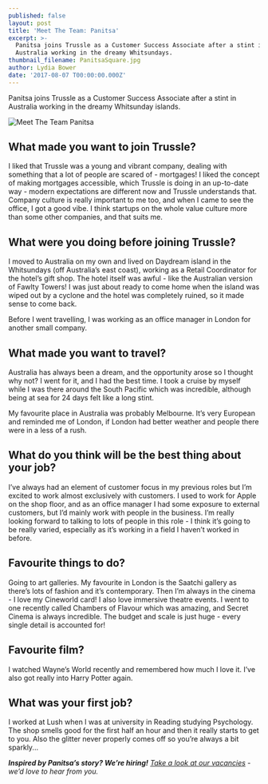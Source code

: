 ```yaml
---
published: false
layout: post
title: 'Meet The Team: Panitsa'
excerpt: >-
  Panitsa joins Trussle as a Customer Success Associate after a stint in
  Australia working in the dreamy Whitsundays.     
thumbnail_filename: PanitsaSquare.jpg
author: Lydia Bower
date: '2017-08-07 T00:00:00.000Z'
---
```

Panitsa joins Trussle as a Customer Success Associate after a stint in Australia working in the dreamy Whitsunday islands. 

![Meet The Team Panitsa]({{site.baseurl}}/images/post_images/Panitsa.jpg)

## What made you want to join Trussle?
I liked that Trussle was a young and vibrant company, dealing with something that a lot of people are scared of - mortgages! I liked the concept of making mortgages accessible, which Trussle is doing in an up-to-date way - modern expectations are different now and Trussle understands that. Company culture is really important to me too, and when I came to see the office, I got a good vibe. I think startups on the whole value culture more than some other companies, and that suits me.

## What were you doing before joining Trussle?
I moved to Australia on my own and lived on Daydream island in the Whitsundays (off Australia’s east coast), working as a Retail Coordinator for the hotel’s gift shop. The hotel itself was awful - like the Australian version of Fawlty Towers! I was just about ready to come home when the island was wiped out by a cyclone and the hotel was completely ruined, so it made sense to come back. 

Before I went travelling, I was working as an office manager in London for another small company.

## What made you want to travel?
Australia has always been a dream, and the opportunity arose so I thought why not? I went for it, and I had the best time. I took a cruise by myself while I was there around the South Pacific which was incredible, although being at sea for 24 days felt like a long stint. 

My favourite place in Australia was probably Melbourne. It’s very European and reminded me of London, if London had better weather and people there were in a less of a rush.

## What do you think will be the best thing about your job?
I’ve always had an element of customer focus in my previous roles but I’m excited to work almost exclusively with customers. I used to work for Apple on the shop floor, and as an office manager I had some exposure to external customers, but I’d mainly work with people in the business. I’m really looking forward to talking to lots of people in this role - I think it’s going to be really varied, especially as it’s working in a field I haven’t worked in before.

## Favourite things to do?
Going to art galleries. My favourite in London is the Saatchi gallery as there’s lots of fashion and it’s contemporary. Then I’m always in the cinema - I love my Cineworld card! I also love immersive theatre events. I went to one recently called Chambers of Flavour which was amazing, and Secret Cinema is always incredible. The budget and scale is just huge - every single detail is accounted for!

## Favourite film?
I watched Wayne’s World recently and remembered how much I love it. I’ve also got really into Harry Potter again.

## What was your first job?
I worked at Lush when I was at university in Reading studying Psychology. The shop smells good for the first half an hour and then it really starts to get to you. Also the glitter never properly comes off so you’re always a bit sparkly...

_**Inspired by Panitsa’s story? We’re hiring!** [Take a look at our vacancies](https://jobs.lever.co/trussle "Trussle vacancies") - we’d love to hear from you._
